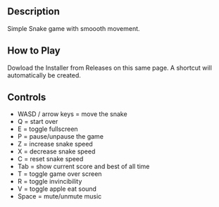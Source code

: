 ## Description
Simple Snake game with smoooth movement.

## How to Play
Dowload the Installer from Releases on this same page. 
A shortcut will automatically be created.

## Controls

- WASD / arrow keys = move the snake
- Q = start over
- E = toggle fullscreen
- P = pause/unpause the game
- Z = increase snake speed
- X = decrease snake speed
- C = reset snake speed
- Tab = show current score and best of all time
- T = toggle game over screen
- R = toggle invincibility
- V = toggle apple eat sound
- Space = mute/unmute music
